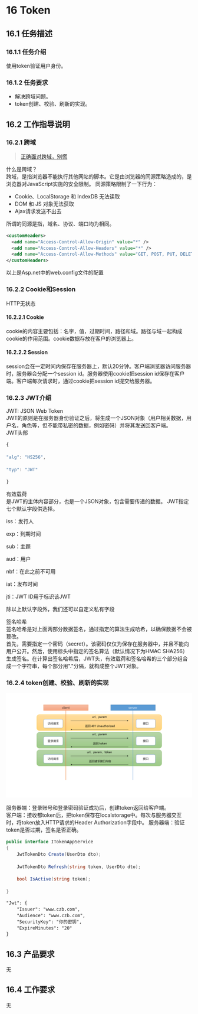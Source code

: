 # 16 Token

## 16.1 任务描述

### 16.1.1 任务介绍

使用token验证用户身份。

### 16.1.2 任务要求

- 解决跨域问题。
- token创建、校验、刷新的实现。

## 16.2 工作指导说明

### 16.2.1 跨域

>[正确面对跨域，别慌](https://juejin.im/post/5a2f92c65188253e2470f16d)  

什么是跨域？  
跨域，是指浏览器不能执行其他网站的脚本。它是由浏览器的同源策略造成的，是浏览器对JavaScript实施的安全限制。
同源策略限制了一下行为：

- Cookie、LocalStorage 和 IndexDB 无法读取
- DOM 和 JS 对象无法获取
- Ajax请求发送不出去

所谓的同源是指，域名、协议、端口均为相同。

```xml
<customHeaders>
  <add name="Access-Control-Allow-Origin" value="*" />
  <add name="Access-Control-Allow-Headers" value="*" />
  <add name="Access-Control-Allow-Methods" value="GET, POST, PUT, DELETE" />
</customHeaders>
```

以上是Asp.net中的web.config文件的配置

### 16.2.2 Cookie和Session

HTTP无状态

#### 16.2.2.1 Cookie

cookie的内容主要包括：名字，值，过期时间，路径和域。路径与域一起构成cookie的作用范围。cookie数据存放在客户的浏览器上。

#### 16.2.2.2 Session

session会在一定时间内保存在服务器上，默认20分钟。客户端浏览器访问服务器时，服务器会分配一个session id。服务器使用cookie把session id保存在客户端。客户端每次请求时，通过cookie把session id提交给服务器。

### 16.2.3 JWT介绍

JWT: JSON Web Token  
JWT的原则是在服务器身份验证之后，将生成一个JSON对象（用户相关数据，用户名，角色等，但不能带私密的数据，例如密码）并将其发送回客户端。  
JWT头部

```ts
{

"alg": "HS256",

"typ": "JWT"

}
```

有效载荷  
是JWT的主体内容部分，也是一个JSON对象，包含需要传递的数据。 JWT指定七个默认字段供选择。

iss：发行人

exp：到期时间

sub：主题

aud：用户

nbf：在此之前不可用

iat：发布时间

jti：JWT ID用于标识该JWT

除以上默认字段外，我们还可以自定义私有字段

签名哈希  
签名哈希是对上面两部分数据签名，通过指定的算法生成哈希，以确保数据不会被篡改。  
首先，需要指定一个密码（secret）。该密码仅仅为保存在服务器中，并且不能向用户公开。然后，使用标头中指定的签名算法（默认情况下为HMAC SHA256）生成签名。在计算出签名哈希后，JWT头，有效载荷和签名哈希的三个部分组合成一个字符串，每个部分用"."分隔，就构成整个JWT对象。

### 16.2.4 token创建、校验、刷新的实现

![token相关流程](./image/2020-05-16-05-39-57.png)

服务器端：登录账号和登录密码验证成功后，创建token返回给客户端。  
客户端：接收都token后，把token保存在localstorage中。每次与服务器交互时，将token放入HTTP请求的Header Authorization字段中。
服务器端：验证token是否过期，签名是否正确。

```c#
public interface ITokenAppService
{
    JwtTokenDto Create(UserDto dto);

    JwtTokenDto Refresh(string token, UserDto dto);

    bool IsActive(string token);

}
```

```xml
"Jwt": {
    "Issuer": "www.czb.com",
    "Audience": "www.czb.com",
    "SecurityKey": "你的密钥",
    "ExpireMinutes": "20"
}
```

## 16.3 产品要求

无

## 16.4 工作要求

无
